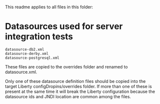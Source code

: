 This readme applies to all files in this folder:

# Datasources used for server integration tests

```
datasource-db2.xml
datasource-derby.xml
datasource-postgresql.xml
```

These files are copied to the overrides folder and renamed to datasource.xml.

Only one of these datasource definition files should be copied into the target Liberty configDropins/overrides folder. If more than one of these is present at the same time it will break the Liberty configuration because the datasource ids and JNDI location are common among the files.